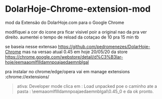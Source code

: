 # DolarHoje-Chrome-extension-mod
mod da Extensão do DolarHoje.com para o Google Chrome

modifiquei a cor do icone pra ficar visivel poir a original nao da pra ver direito.
aumentei o tempo de reload da cotaçao de 10 pra 15 min tb

se baseia nesse extensao https://github.com/pedromenezes/DolarHoje-Chrome mas na versao atual 0.45 em hoje 20/05/20 da store
https://chrome.google.com/webstore/detail/d%C3%B3lar-hoje/eemaaomlfllldamnpoajaedaemnblgal

pra instalar no chrome/edge/opera vai em manage extensions :chrome://extensions/
> ativa: Developer mode
> clica em : Load unpacked 
> poe o caminho ate a pasta : \eemaaomlfllldamnpoajaedaemnblgal\0.45_0
> e da ok 
> pronto.
